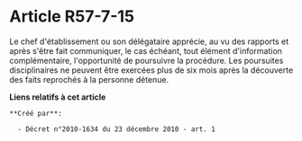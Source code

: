 # Article R57-7-15

Le chef d'établissement ou son délégataire apprécie, au vu des rapports et après s'être fait communiquer, le cas échéant,
tout élément d'information complémentaire, l'opportunité de poursuivre la procédure. Les poursuites disciplinaires ne peuvent
être exercées plus de six mois après la découverte des faits reprochés à la personne détenue.

**Liens relatifs à cet article**

	**Créé par**:

	  - Décret n°2010-1634 du 23 décembre 2010 - art. 1
